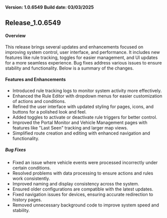  **Version: 1.0.6549**
 **Build date: 03/03/2025**
## Release_1.0.6549 

#### Overview
This release brings several updates and enhancements focused on improving system control, user interface, and performance. It includes new features like rule tracking, toggles for easier management, and UI updates for a more seamless experience. Bug fixes address various issues to ensure stability and functionality. Below is a summary of the changes.

#### Features and Enhancements
- Introduced rule tracking logs to monitor system activity more effectively.
- Enhanced the Rule Editor with dropdown menus for easier customization of actions and conditions.
- Refined the user interface with updated styling for pages, icons, and buttons for a polished look and feel.
- Added toggles to activate or deactivate rule triggers for better control.
- Improved the Portal Monitor and Vehicle Management pages with features like "Last Seen" tracking and larger map views.
- Simplified route creation and editing with enhanced navigation and functionality.
##### Bug Fixes
- Fixed an issue where vehicle events were processed incorrectly under certain conditions.
- Resolved problems with data processing to ensure actions and rules work consistently.
- Improved naming and display consistency across the system.
- Ensured older configurations are compatible with the latest updates.
- Fixed navigation issues for devices, ensuring accurate redirection to history pages.
- Removed unnecessary background code to improve system speed and stability.